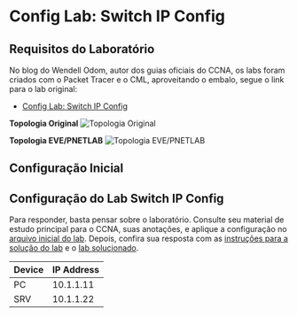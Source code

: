 # Config Lab: Switch IP Config

## Requisitos do Laboratório

No blog do Wendell Odom, autor dos guias oficiais do CCNA, os labs foram criados com o Packet Tracer e o CML, aproveitando o embalo, segue o link para o lab original:

- [Config Lab: Switch IP Config](https://www.certskills.com/clab109/)

**Topologia Original**
![Topologia Original](./assets/img/00-topology.png)

**Topologia EVE/PNETLAB**
![Topologia EVE/PNETLAB](./assets/img/01-topology.png)

## Configuração Inicial

## Configuração do Lab Switch IP Config

Para responder, basta pensar sobre o laboratório. Consulte seu material de estudo principal para o CCNA, suas anotações, e aplique a configuração no [arquivo inicial do lab](./assets/lab/24_config-lab-switch-ip-config_inicial.zip). Depois, confira sua resposta com as [instruções para a solução do lab](./lab-solution.md) e o [lab solucionado](./assets/lab/24_config-lab-switch-ip-config_resolvido).

| Device | IP Address|
| --- | --- |
| PC | 10.1.1.11 |
| SRV | 10.1.1.22 |

